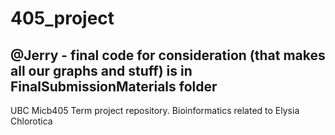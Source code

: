 # 405_project
## @Jerry - final code for consideration (that makes all our graphs and stuff) is in FinalSubmissionMaterials folder
UBC Micb405 Term project repository. Bioinformatics related to Elysia Chlorotica
